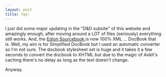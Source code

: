 ```yaml
---
layout: post
title: Yay! 
---
```

<p>I just did some major updating in the "D&amp;D subsite" of this website and amazingly enough, after moving around a LOT of files (seriously) everything still works. And, the <a href="http://simonwoodside.com/dnd/campaign/sourcebook.html">Edion Sourcebook </a>is now 100% XML ... DocBook that is. Well, my aim is for Simplified DocBook but I used an automatic converter so I'm not sure. The docbook stylesheet set is huge and it takes it a few seconds to convert the docbook to XHTML but due to the magic of Axkit's caching there's no delay as long as the text doesn't change. </p><p>Anyway. </p>
